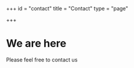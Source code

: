 +++
id = "contact"
title = "Contact"
type = "page"

+++
# We are here 

Please feel free to contact us